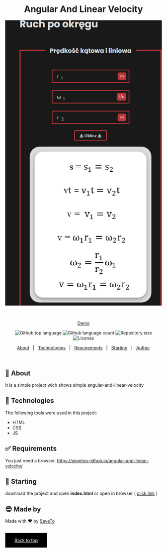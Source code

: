 <div align="center" id="top"> 
  
<h1 align="center">Angular And Linear Velocity</h1>
  <a target="_blank" href="https://sevetoo.github.io/angular-and-linear-velocity/">
  <img src="./preview.png" alt="angular-and-linear-velocity" />
  </a>

&#xa0;

<a target="_blank" href="https://sevetoo.github.io/angular-and-linear-velocity/">Demo</a>

</div>

<p align="center">
  <img alt="Github top language" src="https://img.shields.io/github/languages/top/SeveToo/angular-and-linear-velocity?color=56BEB8">

  <img alt="Github language count" src="https://img.shields.io/github/languages/count/SeveToo/angular-and-linear-velocity?color=56BEB8">

  <img alt="Repository size" src="https://img.shields.io/github/repo-size/SeveToo/angular-and-linear-velocity?color=56BEB8">

  <img alt="License" src="https://img.shields.io/github/license/SeveToo/angular-and-linear-velocity?color=56BEB8">
</p>

<p align="center">
  <a href="#dart-about">About</a> &#xa0; | &#xa0; 
  <!-- <a href="#sparkles-features">Features</a> &#xa0; | &#xa0; -->
  <a href="#rocket-technologies">Technologies</a> &#xa0; | &#xa0;
  <a href="#white_check_mark-requirements">Requirements</a> &#xa0; | &#xa0;
  <a href="#checkered_flag-starting">Starting</a> &#xa0; | &#xa0;
  <a href="https://github.com/SeveToo" target="_blank">Author</a>
</p>

<br>

## :dart: About

<!-- Make some description to me -->

It is a simple project wich shows simple angular-and-linear-velocity

<!-- ## :sparkles: Features
:heavy_check_mark: You can set interval between rounds \
:heavy_check_mark: You see how many correct and wrong answers you get\ -->

## :rocket: Technologies

The following tools were used in this project:

- HTML
- CSS
- JS

## :white_check_mark: Requirements

You just need a browser.
https://sevetoo.github.io/angular-and-linear-velocity/

## :checkered_flag: Starting

download the project and open **index.html**
or open in browser ( <a href="https://sevetoo.github.io/angular-and-linear-velocity/" >click link</a> )

## 😎 Made by

Made with ❤ by <a href="https://github.com/SeveToo" target="_blank">SeveTo</a>

&#xa0;

<a href="#top" style="color: #fff; background: black; padding: 15px 30px">Back to top</a>
